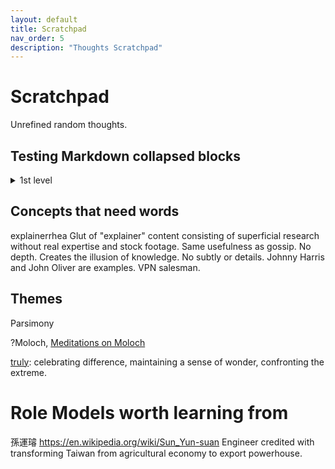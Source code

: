 ```yaml
---
layout: default
title: Scratchpad
nav_order: 5
description: "Thoughts Scratchpad"
---
```


# Scratchpad
Unrefined random thoughts.

## Testing Markdown collapsed blocks

<details><summary>1st level</summary><blockquote>
  <details><summary>2nd level summary</summary><blockquote>
    3rd level detail :smile:
  </blockquote></details>
</blockquote></details>

## Concepts that need words

explainerrhea Glut of "explainer" content consisting of superficial research without real expertise and stock footage. Same usefulness as gossip. No depth. Creates the illusion of knowledge. No subtly or details. Johnny Harris and John Oliver are examples. VPN salesman.


## Themes
Parsimony


?Moloch, [Meditations on Moloch](https://slatestarcodex.com/2014/07/30/meditations-on-moloch/) 

[truly](https://www.youtube.com/c/BarcroftTV/featured): celebrating difference, maintaining a sense of wonder, confronting the extreme. 


# Role Models worth learning from

孫運璿 https://en.wikipedia.org/wiki/Sun_Yun-suan Engineer credited with transforming Taiwan from agricultural economy to export powerhouse.